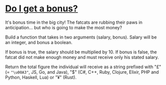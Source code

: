 # [Do I get a bonus?](https://www.codewars.com/kata/56f6ad906b88de513f000d96)

It's bonus time in the big city! The fatcats are rubbing their paws in anticipation... but who is going to make the most money?

Build a function that takes in two arguments (salary, bonus). Salary will be an integer, and bonus a boolean.

If bonus is true, the salary should be multiplied by 10. If bonus is false, the fatcat did not make enough money and must receive only his stated salary.

Return the total figure the individual will receive as a string prefixed with "£" (= `"\u00A3"`, JS, Go, and Java), "$" (C#, C++, Ruby, Clojure, Elixir, PHP and Python, Haskell, Lua) or "¥" (Rust).